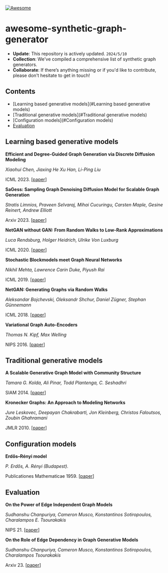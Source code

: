 [![Awesome](https://cdn.rawgit.com/sindresorhus/awesome/d7305f38d29fed78fa85652e3a63e154dd8e8829/media/badge.svg)](https://github.com/hee9joon/Awesome-Diffusion-Models) 

# awesome-synthetic-graph-generator


+ **Update**: This repository is actively updated.  `2024/5/10`
+ **Collection**: We've compiled a comprehensive list of synthetic graph generators.
+ **Collaborate**: If there’s anything missing or if you'd like to contribute, please don't hesitate to get in touch!



## Contents




+ [Learning based generative models](#Learning based generative models)
+ [Traditional generative models](#Traditional generative models)
+ [Configuration models](#Configuration models)
+ [Evaluation](#Evaluation)





## Learning based generative models

**Efficient and Degree-Guided Graph Generation via Discrete Diffusion Modeling**

*Xiaohui Chen, Jiaxing He Xu Han, Li-Ping Liu*

ICML 2023. [[paper](https://arxiv.org/pdf/2305.04111.pdf)]

**SaGess: Sampling Graph Denoising Diffusion Model for Scalable Graph Generation**

*Stratis Limnios, Praveen Selvaraj, Mihai Cucuringu, Carsten Maple, Gesine Reinert, Andrew Elliott*

Arxiv 2023. [[paper](https://arxiv.org/abs/2306.16827)]

**NetGAN without GAN: From Random Walks to Low-Rank Approximations**

*Luca Rendsburg, Holger Heidrich, Ulrike Von Luxburg*

ICML 2020. [[paper](https://proceedings.mlr.press/v119/rendsburg20a.html)]

**Stochastic Blockmodels meet Graph Neural Networks**

*Nikhil Mehta, Lawrence Carin Duke, Piyush Rai*

ICML 2019. [[paper](https://proceedings.mlr.press/v97/mehta19a.html)]

**NetGAN: Generating Graphs via Random Walks**

*Aleksandar Bojchevski, Oleksandr Shchur, Daniel Zügner, Stephan Günnemann*

ICML 2018. [[paper](https://paperswithcode.com/paper/netgan-generating-graphs-via-random-walks)]

**Variational Graph Auto-Encoders**

*Thomas N. Kipf, Max Welling*

NIPS 2016. [[paper](https://arxiv.org/abs/1611.07308)]





## Traditional generative models

**A Scalable Generative Graph Model with Community Structure**

*Tamara G. Kolda, Ali Pinar, Todd Plantenga, C. Seshadhri*

SIAM 2014. [[paper](https://arxiv.org/abs/1302.6636)]

**Kronecker Graphs: An Approach to Modeling Networks**

*Jure Leskovec, Deepayan Chakrabarti, Jon Kleinberg, Christos Faloutsos, Zoubin Ghahramani*

JMLR 2010. [[paper](https://www.jmlr.org/papers/volume11/leskovec10a/leskovec10a.pdf)]





## Configuration models

**Erdős–Rényi model**

*P. Erdős, A. Rényi (Budapest).*

Publicationes Mathematicae 1959. [[paper](https://www.renyi.hu/~p_erdos/1959-11.pdf)]





## Evaluation

**On the Power of Edge Independent Graph Models**

*Sudhanshu Chanpuriya, Cameron Musco, Konstantinos Sotiropoulos, Charalampos E. Tsourakakis*

NIPS 21. [[paper](https://arxiv.org/abs/2111.00048)]

**On the Role of Edge Dependency in Graph Generative Models**

*Sudhanshu Chanpuriya, Cameron Musco, Konstantinos Sotiropoulos, Charalampos Tsourakakis*

Arxiv 23. [[paper](https://arxiv.org/abs/2312.03691)]

